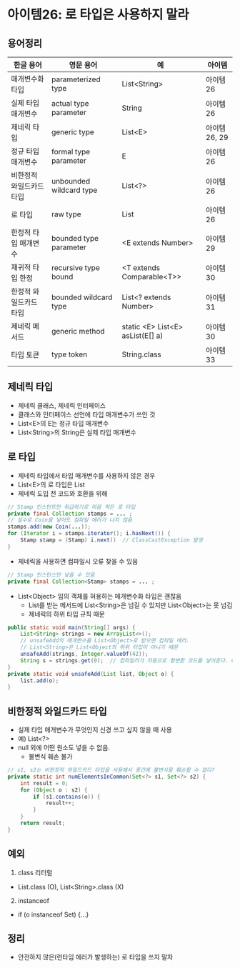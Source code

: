# 아이템26: 로 타입은 사용하지 말라
## 용어정리
|한글 용어|영문 용어|예|아이템|
|---|---|---|---|
|매개변수화 타입|parameterized type|List\<String>|아이템26|
|실제 타입 매개변수|actual type parameter|String|아이템26|
|제네릭 타입|generic type|List\<E>|아이템26, 29|
|정규 타입 매개변수|formal type parameter|E|아이템26|
|비한정적 와일드카드 타입|unbounded wildcard type|List\<?>|아이템26|
|로 타입|raw type|List|아이템26|
|한정적 타입 매개변수|bounded type parameter|\<E extends Number>|아이템29|
|재귀적 타입 한정|recursive type bound|\<T extends Comparable\<T>>|아이템30|
|한정적 와일드카드 타입|bounded wildcard type|List\<? extends Number>|아이템31|
|제네릭 메서드|generic method|static \<E> List\<E> asList(E[] a)|아이템30|
|타입 토큰|type token|String.class|아이템33|
## 제네릭 타입
- 제네릭 클래스, 제네릭 인터페이스
- 클래스와 인터페이스 선언에 타입 매개변수가 쓰인 것
- List\<E>의 E는 정규 타입 매개변수
- List\<String>의 String은 실제 타입 매개변수 
## 로 타입
- 제네릭 타입에서 타입 매개변수를 사용하지 않은 경우
- List\<E>의 로 타입은 List
- 제네릭 도입 전 코드와 호환을 위해
``` java
// Stamp 인스턴트만 취급하기로 마음 먹은 로 타입
private final Collection stamps = ... ;
// 실수로 Coin을 넣어도 컴파일 에러가 나지 않음
stamps.add(new Coin(...));
for (Iterator i = stamps.iterator(); i.hasNext()) {
    Stamp stamp = (Stamp) i.next()  // ClassCastException 발생
}
```
- 제네릭을 사용하면 컴파일시 오류 찾을 수 있음
``` java
// Stamp 인스턴스만 넣을 수 있음
private final Collection<Stamp> stamps = ... ;
```
- List\<Object> 임의 객체를 혀용하는 매개변수화 타입은 괜찮음
  - List를 받는 메서드에 List\<String>은 넘길 수 있지만 List\<Object>는 못 넘김
  - 제네릭의 하위 타입 규칙 때문
``` java
public static void main(String[] args) {
    List<String> strings = new ArrayList<>();
    // unsafeAdd의 매개변수를 List<Object>로 받으면 컴파일 에러.
    // List<String>은 List<Object의 하위 타입이 아니기 때문
    unsafeAdd(strings, Integer.valueOf(42));
    String s = strings.get(0);  // 컴파일러가 자동으로 형변환 코드를 넣어준다. ClassCastException 발생
}
private static void unsafeAdd(List list, Object o) {
    list.add(o);  
}
```
## 비한정적 와일드카드 타입
- 실제 타입 매개변수가 무엇인지 신경 쓰고 싶지 않을 때 사용
- 예) List\<?>
- null 외에 어떤 원소도 넣을 수 없음.
  - 불변식 훼손 불가
``` java
// s1, s2는 비한정적 와일드카드 타입을 사용해서 중간에 불변식을 훼손할 수 없다?
private static int numElementsInCommon(Set<?> s1, Set<?> s2) {
    int result = 0;
    for (Object o : s2) {
        if (s1.contains(o)) {
            result++;
        }
    }
    return result;
}
```
## 예외
1. class 리터럴
  - List.class (O), List\<String>.class (X)
2. instanceof
  - if (o instanceof Set) {...}
## 정리
- 안전하지 않은(런타임 에러가 발생하는) 로 타입을 쓰지 말자
